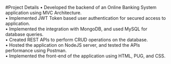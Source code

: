 #Project Details
  • Developed the backend of an Online Banking System application using MVC Architecture.  
  • Implemented JWT Token based user authentication for secured access to application.  
  • Implemented the integration with MongoDB, and used MySQL for database queries.  
  • Created REST APIs to perform CRUD operations on the database.  
  • Hosted the application on NodeJS server, and tested the APIs performance using Postman.  
  • Implemented the front-end of the application using HTML, PUG, and CSS.  

